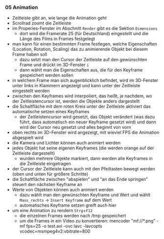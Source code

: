 ### 05 Animation
- Zeitleiste gibt an, wie lange die Animation geht
- Scrollrad zoomt die Zeitleiste
- im Properies-Fenster im Abschnitt `Render` gibt es die Sektion `Dimensions`
  - dort wird die Framerate 25 (für Deutschland) eingestellt und die Länge des Films in Frames festgelegt
- man kann für einen bestimmten Frame festlegen, welche Eigenschaften (Location, Rotation, Scaling) das zu animierende Objekt bei diesem Frame haben soll
  - dazu setzt man den Cursor der Zeitleiste auf den gewünschten Frame und drückt im 3D-Fenster `i`
  - dann wählt man die Eigenschaften aus, die für den Keyframe gespeichert werden sollen
- in welchem Frame man sich augenblicklich befindet, wird im 3D-Fenster unter links in Klammern angezeigt und kann unter der Zeitleiste eingestellt werden
- zwischen den Keyframes wird interpoliert, das heißt, je nachdem, wo der Zeitleistencursor ist, werden die Objekte anders dargestellt
- die Schaltfläche mit dem roten Kreis unter der Zeitleiste aktiviert das automatische setzen eines Keyframes
  - der Zeitleistencursor wird gesetzt, das Objekt verändert (was dazu führt, dass automatisch ein neuer Keyframe gesetzt wird) und dann wird der Cursor neu gesetzt und alles beginnt von vorn
- oben rechts im 3D-Fenster wird angezeigt, mit wieviel FPS die Animation abgespielt wird
- die Kamera und Lichter können auch animiert werden
- jedes Objekt hat seine eigenen Keyframes (die werden orange auf der Zeitleiste dargestellt)
  - wurden mehrere Objekte markiert, dann werden alle Keyframes in die Zeitleiste eingetragen
- der Cursor der Zeitleiste kann auch mit den Pfeiltasten bewegt werden (oben und unten für größere Schritte)
- die Schaltfläche zwischen "abspielen" und "an das Ende springen" steuert den nächsten Keyframe an
- Werte von Objekten können auch animiert werden
  - dazu wählt man den gewünschten Keyframe und Wert und wählt `Maus_rechts` -> `Insert Keyframe` auf dem Wert
  - automatisches Keyframe setzen greift auch hier
- um eine Animation zu rendern `Strg`+`F12`
  - die einzelnen Frames werden nach /tmp gespeichert
  - um die Frames in ein Video zu konvertieren:
  mencoder "mf://*.png" -mf fps=25 -o test.avi -ovc lavc -lavcopts vcodec=msmpeg4v2:vbitrate=800
